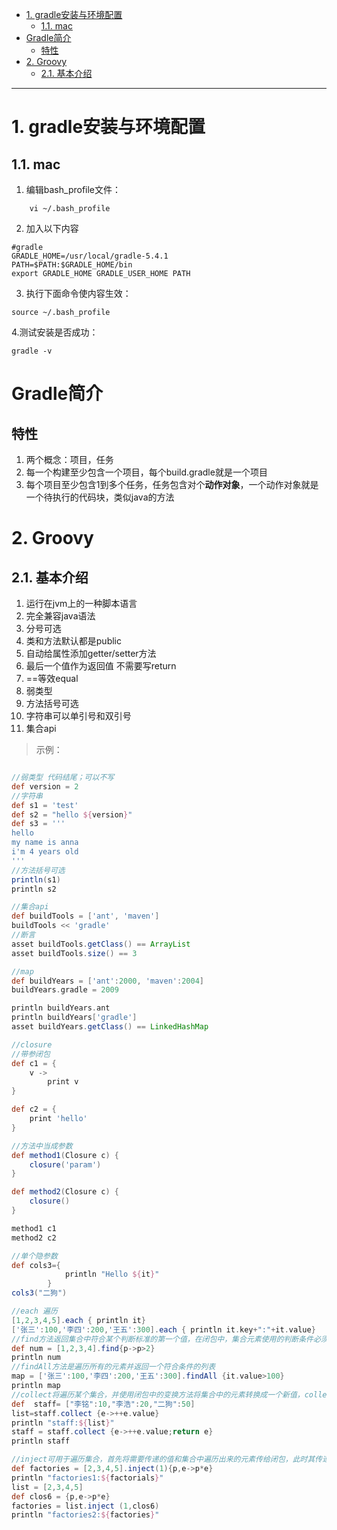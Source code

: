 
- [1. gradle安装与环境配置](#1-gradle安装与环境配置)
	- [1.1. mac](#11-mac)
- [Gradle简介](#gradle简介)
	- [特性](#特性)
- [2. Groovy](#2-groovy)
	- [2.1. 基本介绍](#21-基本介绍)


------------


# 1. gradle安装与环境配置

## 1.1. mac

1. 编辑bash_profile文件：
```shell
	vi ~/.bash_profile
```
2. 加入以下内容
```shell
#gradle
GRADLE_HOME=/usr/local/gradle-5.4.1
PATH=$PATH:$GRADLE_HOME/bin
export GRADLE_HOME GRADLE_USER_HOME PATH
```
3. 执行下面命令使内容生效：
```shell
source ~/.bash_profile
```
4.测试安装是否成功：
```shell
gradle -v
```

# Gradle简介
## 特性
1. 两个概念：项目，任务
2. 每一个构建至少包含一个项目，每个build.gradle就是一个项目
3. 每个项目至少包含1到多个任务，任务包含对个**动作对象**，一个动作对象就是一个待执行的代码块，类似java的方法



# 2. Groovy

## 2.1. 基本介绍

1. 运行在jvm上的一种脚本语言
2. 完全兼容java语法
3. 分号可选
4. 类和方法默认都是public
5. 自动给属性添加getter/setter方法
6. 最后一个值作为返回值 不需要写return
7. ==等效equal
8. 弱类型
9. 方法括号可选
10. 字符串可以单引号和双引号
11. 集合api
>示例：
```groovy

//弱类型 代码结尾；可以不写
def version = 2
//字符串
def s1 = 'test'
def s2 = "hello ${version}"
def s3 = '''
hello
my name is anna
i'm 4 years old
'''
//方法括号可选
println(s1)
println s2

//集合api
def buildTools = ['ant', 'maven']
buildTools << 'gradle'
//断言
asset buildTools.getClass() == ArrayList
asset buildTools.size() == 3

//map
def buildYears = ['ant':2000, 'maven':2004]
buildYears.gradle = 2009

println buildYears.ant
println buildYears['gradle']
asset buildYears.getClass() == LinkedHashMap

//closure
//带参闭包
def c1 = {
	v ->
		print v
}

def c2 = {
	print 'hello'
}

//方法中当成参数
def method1(Closure c) {
	closure('param')
}

def method2(Closure c) {
	closure()
}

method1 c1
method2 c2

//单个隐参数
def cols3={
            println "Hello ${it}"
        }
cols3("二狗")

//each 遍历
[1,2,3,4,5].each { println it}
['张三':100,'李四':200,'王五':300].each { println it.key+":"+it.value}
//find方法返回集合中符合某个判断标准的第一个值，在闭包中，集合元素使用的判断条件必须是bool表达式
def num = [1,2,3,4].find{p->p>2}
println num
//findAll方法是遍历所有的元素并返回一个符合条件的列表
map = ['张三':100,'李四':200,'王五':300].findAll {it.value>100}
println map
//collect将遍历某个集合，并使用闭包中的变换方法将集合中的元素转换成一个新值，collect方法返回的是由转换后的值所组成的列表
def  staff= ["李铭":10,"李浩":20,"二狗":50]
list=staff.collect {e->++e.value}
println "staff:${list}"
staff = staff.collect {e->++e.value;return e}
println staff

//inject可用于遍历集合，首先将需要传递的值和集合中遍历出来的元素传给闭包，此时其传递的值将作为一个处理结果然后在和下一个集合元素一起传给闭包，依次类推
def factories = [2,3,4,5].inject(1){p,e->p*e}
println "factories1:${factorials}"
list = [2,3,4,5]
def clos6 = {p,e->p*e}
factories = list.inject (1,clos6)
println "factories2:${factories}"

```


